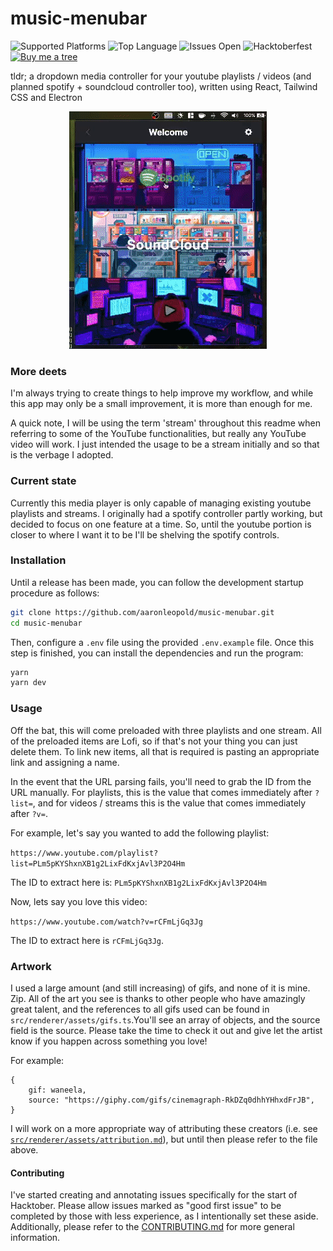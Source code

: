 # music-menubar

![Supported Platforms](https://camo.githubusercontent.com/a50c47295f350646d08f2e1ccd797ceca3840e52/68747470733a2f2f696d672e736869656c64732e696f2f62616467652f706c6174666f726d2d6d61634f5325323025374325323057696e646f77732532302537432532304c696e75782d6c69676874677265792e737667)
![Top Language](https://img.shields.io/github/languages/top/aaronleopold/music-menubar)
![Issues Open](https://img.shields.io/github/issues-raw/aaronleopold/music-menubar)
![Hacktoberfest](https://img.shields.io/github/hacktoberfest/2020/aaronleopold/music-menubar)
[![Buy me a tree](https://img.shields.io/badge/Buy%20me%20a%20coffee-☕-lightgreen)](https://www.buymeacoffee.com/aaronbleop)

tldr; a dropdown media controller for your youtube playlists / videos (and planned spotify + soundcloud controller too), written using React, Tailwind CSS and Electron

<p align="center">
  <img src="./src/renderer/assets/readme-demo.gif">
</p>

### More deets

I'm always trying to create things to help improve my workflow, and while this app may only be a small improvement, it is more than enough for me.

A quick note, I will be using the term 'stream' throughout this readme when referring to some of the YouTube functionalities, but really any YouTube video will work. I just intended the usage to be a stream initially and so that is the verbage I adopted.

### Current state

Currently this media player is only capable of managing existing youtube playlists and streams. I originally had a spotify controller partly working, but decided to focus on one feature at a time. So, until the youtube portion is closer to where I want it to be I'll be shelving the spotify controls.

### Installation

Until a release has been made, you can follow the development startup procedure as follows:

```bash
git clone https://github.com/aaronleopold/music-menubar.git
cd music-menubar
```

Then, configure a `.env` file using the provided `.env.example` file. Once this step is finished, you can install the dependencies and run the program:

```bash
yarn
yarn dev
```

### Usage

Off the bat, this will come preloaded with three playlists and one stream. All of the preloaded items are Lofi, so if that's not your thing you can just delete them. To link new items, all that is required is pasting an appropriate link and assigning a name.

In the event that the URL parsing fails, you'll need to grab the ID from the URL manually. For playlists, this is the value that comes immediately after `?list=`, and for videos / streams this is the value that comes immediately after `?v=`.

For example, let's say you wanted to add the following playlist:

`https://www.youtube.com/playlist?list=PLm5pKYShxnXB1g2LixFdKxjAvl3P2O4Hm`

The ID to extract here is: `PLm5pKYShxnXB1g2LixFdKxjAvl3P2O4Hm`

Now, lets say you love this video:

`https://www.youtube.com/watch?v=rCFmLjGq3Jg`

The ID to extract here is `rCFmLjGq3Jg`.

### Artwork

I used a large amount (and still increasing) of gifs, and none of it is mine. Zip. All of the art you see is thanks to other people who have amazingly great talent, and the references to all gifs used can be found in `src/renderer/assets/gifs.ts`.You'll see an array of objects, and the source field is the source. Please take the time to check it out and give let the artist know if you happen across something you love!

For example:

```tsx
{
    gif: waneela,
    source: "https://giphy.com/gifs/cinemagraph-RkDZq0dhhYHhxdFrJB",
}
```

I will work on a more appropriate way of attributing these creators (i.e. see [`src/renderer/assets/attribution.md`](https://github.com/aaronleopold/music-menubar/blob/main/src/renderer/assets/attribution.md)), but until then please refer to the file above.

#### Contributing

I've started creating and annotating issues specifically for the start of Hacktober. Please allow issues marked as "good first issue" to be completed by those with less experience, as I intentionally set these aside. Additionally, please refer to the [CONTRIBUTING.md](https://github.com/aaronleopold/music-menubar/blob/main/CONTRIBUTING.md) for more general information.

